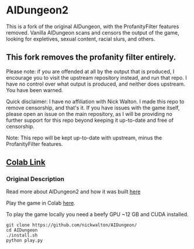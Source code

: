 # AIDungeon2

This is a fork of the original AIDungeon, with the ProfanityFilter features removed. Vanilla AIDungeon scans and censors the output of the game, looking for expletives, sexual content, racial slurs, and others.

## This fork removes the profanity filter entirely.

Please note: if you are offended at all by the output that is produced, I encourage you to visit the upstream repository instead, and run that repo. I have no control over what output is produced, and neither does upstream. You have been warned.

Quick disclaimer: I have no affiliation with Nick Walton. I made this repo to remove censorship, and that's it. If you have issues with the game itself, please open an issue on the main repository, as I will be providing no further support for this repo beyond keeping it up-to-date and free of censorship.

Note: This repo will be kept up-to-date with upstream, minus the ProfanityFilter features.

## [Colab Link](https://colab.research.google.com/drive/1OjBQe4H4C2s-p4-OeJoXw5DStIjPy2VS)


### Original Description

Read more about AIDungeon2 and how it was built [here](https://pcc.cs.byu.edu/2019/11/21/ai-dungeon-2-creating-infinitely-generated-text-adventures-with-deep-learning-language-models/)

Play the game in Colab [here](http://www.aidungeon.io).

To play the game locally you need a beefy GPU ~12 GB and CUDA installed.
```
git clone https://github.com/nickwalton/AIDungeon/
cd AIDungeon
./install.sh
python play.py
```
